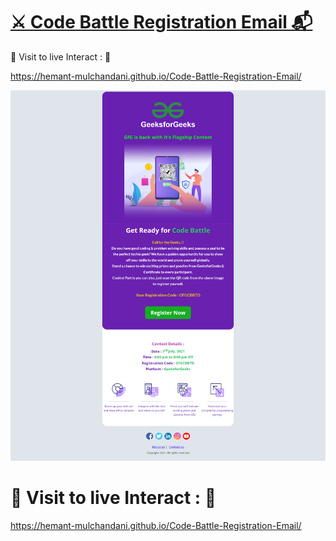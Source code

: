 # [⚔️ Code Battle Registration Email 📬](https://hemant-mulchandani.github.io/Code-Battle-Registration-Email/)

  📌 Visit to live Interact : 🔗

  https://hemant-mulchandani.github.io/Code-Battle-Registration-Email/ 


![Mail Capture](Code%20Battle%20Registration%20Mail%20Capture.png)

# 📌 Visit to live Interact : 🔗

 https://hemant-mulchandani.github.io/Code-Battle-Registration-Email/ 
